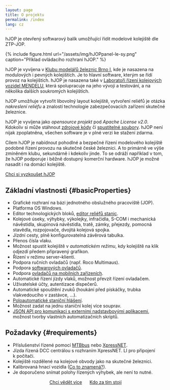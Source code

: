 ```yaml
---
layout: page
title: O projektu
permalink: /index
lang: cz
---
```


hJOP je otevřený softwarový balík umožňující řídit modelové kolejiště dle ZTP-JOP.

{% include figure.html url="/assets/img/hJOPpanel-le-sy.png" caption="Příklad ovládacího rozhraní hJOP." %}

hJOP je vyvíjena v [Klubu modelářů železnic Brno I](https://kmz-brno.cz/), kde je
nasazena na modulových i pevných kolejištích. Je to hlavní software, kterým se
řídí provoz na kolejištích. hJOP je nasazena také v [Laboratoři řízení
kolejových vozidel MENDELU](https://lrkv.pef.mendelu.cz/), která spolupracuje na
jeho vývoji a testování, a na několika dalších soukromých kolejištích.

hJOP umožňuje vytvořit libovolný layout kolejiště, vytvoření reliéfů je otázka
*nakreslení reliéfu* a znalostí technologie zabezpečovacích zařízení skutečné
železnice.

hJOP je vyvíjena jako *opensource projekt* pod *Apache License v2.0*. Kdokoliv si
může stáhnout [zdrojové kódy](https://github.com/kmzbrnoI/) či [spustitelné
soubory](vyzkouset). hJOP není nijak zpoplatněna, všechen software je v plné
verzi ke stažení zdarma.

Cílem hJOP je nabídnout pohodlné a bezpečné řízení modelového kolejiště podobné
řízení provozu na skutečné české železnici. A to primárně ve výše zmíněném klubu,
sekundárně i kdekoliv jinde. To se odráží například v tom, že hJOP podporuje
i běžně dostupný komerční hardware. hJOP je možné nasadit i na domácí
kolejiště.

<a class="btn btn-center" style="width:250px;" href="vyzkouset">Chci si vyzkoušet hJOP</a>

## Základní vlastnosti {#basicProperties}

 * Grafické rozhraní na bázi jednotného obslužného pracoviště (JOP).
 * Platforma OS Windows.
 * Editor technologických bloků, [editor reliéfů stanic](/hJOPeditor).
 * Kolejové úseky, výhybky, výkolejky, infračidla, S-COM i mechanická návěstidla,
   skupinová návěstidla, tratě, zámky, přejezdy, pomocná stavědla, rozpojovače,
   dvojitá kolejová spojka.
 * Jízdní cesty, plně konfigurovatelná závěrová tabulka.
 * Přenos čísla vlaku.
 * Možnost spustit kolejiště v *automatickém režimu*, kdy kolejiště na klik
   odjezdí předem připravený grafikon.
 * Řízení v režimu server–klienti.
 * Podpora ručních ovladačů (např. Roco Multimaus).
 * Podpora [softwarových ovladačů](/Jerry).
 * Podpora [ovladačů na mobilních zařízeních](/hJOPdriver).
 * Automatické řízení jízdy vlaků, možnost převzít řízení ovladačem.
 * Uživatelské účty, autentizace dispečerů.
 * Automatické spouštění zvuků (houkání před pískáčky, trubka vlakvedoucího
   v zastávce, ...).
 * [Poloautomatické staniční hlášení](https://www.kmz-brno.cz/stanicni-hlaseni/).
 * Možnost zadat na jednu staniční kolej více souprav.
 * [JSON API pro komunikaci s externími nadstavbovými
   aplikacemi](https://github.com/kmzbrnoI/hJOPserver/wiki/ptServer), možnost
   tvorby vlastních automatizačních skriptů.

## Požadavky {#requirements}

 * Příslušenství řízené pomocí [MTBbus](http://mtb.kmz-brno.cz/) nebo [XpressNET](/rcs#xpressnet).
 * Jízda řízená DCC centrálou s rozhraním XpressNET. LI pro připojení k počítači.
 * Kolejiště rozdělené na kolejové obvody jako na skutečné železnici.
 * Kalibrovaná hnací vozidla ([Co to znamená?](http://www.kmz-brno.cz/rychlostni-tabulky-pro-provoz-vozidel-na-klubovnich-kolejistich/)).
 * Je doporučeno snímat polohy řízených výhybek, ale není to nutné.

<div style="text-align:center;">
<a class="btn" style="width:200px; margin: 10px;" href="struct">Chci vědět více</a>
<a class="btn" style="width:200px; margin: 10px;" href="contact">Kdo za tím stojí</a>
</div>

